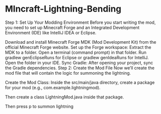 # MIncraft-Lightning-Bending


Step 1: Set Up Your Modding Environment
Before you start writing the mod, you need to set up Minecraft Forge and an Integrated Development Environment (IDE) like IntelliJ IDEA or Eclipse.

Download and install Minecraft Forge MDK (Mod Development Kit) from the official Minecraft Forge website.
Set up the Forge workspace:
Extract the MDK to a folder.
Open a terminal (command prompt) in that folder.
Run gradlew genEclipseRuns for Eclipse or gradlew genIdeaRuns for IntelliJ.
Open the folder in your IDE.
Sync Gradle: After opening your project, sync the Gradle dependencies.
Step 2: Create the Mod File
Now we’ll create the mod file that will contain the logic for summoning the lightning.

Create the Mod Class: Inside the src/main/java directory, create a package for your mod (e.g., com.example.lightningmod).

Then create a class LightningMod.java inside that package.

Then press p to summon lightning
